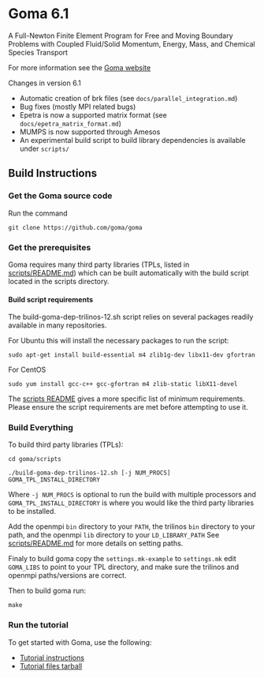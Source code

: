 # Goma 6.1
A Full-Newton Finite Element Program for Free and Moving Boundary Problems with Coupled Fluid/Solid Momentum, Energy, Mass, and Chemical Species Transport

For more information see the [Goma website](http://goma.github.io)

Changes in version 6.1

* Automatic creation of brk files (see `docs/parallel_integration.md`)
* Bug fixes (mostly MPI related bugs)
* Epetra is now a supported matrix format (see `docs/epetra_matrix_format.md`)
* MUMPS is now supported through Amesos
* An experimental build script to build library dependencies is available under `scripts/`

## Build Instructions

### Get the Goma source code

Run the command

`git clone https://github.com/goma/goma`

### Get the prerequisites

Goma requires many third party libraries (TPLs, listed in [scripts/README.md](scripts/README.md)) which can be built automatically with the build script located in the scripts directory.

#### Build script requirements

The build-goma-dep-trilinos-12.sh script relies on several packages readily available in many repositories.

For Ubuntu this will install the necessary packages to run the script:

`sudo apt-get install build-essential m4 zlib1g-dev libx11-dev gfortran`

For CentOS

`sudo yum install gcc-c++ gcc-gfortran m4 zlib-static libX11-devel`

The [scripts README](scripts/README.md) gives a more specific list of minimum requirements. Please ensure the script requirements are met before attempting to use it.

### Build Everything

To build third party libraries (TPLs):

`cd goma/scripts`

`./build-goma-dep-trilinos-12.sh [-j NUM_PROCS] GOMA_TPL_INSTALL_DIRECTORY`

Where `-j NUM_PROCS` is optional to run the build with multiple processors and
`GOMA_TPL_INSTALL_DIRECTORY` is where you would like the third party libraries
to be installed.

Add the openmpi `bin` directory to your `PATH`, the trilinos `bin` directory to
your path, and the openmpi `lib` directory to your `LD_LIBRARY_PATH`
See [scripts/README.md](scripts/README.md) for more details on setting paths.

Finaly to build goma copy the `settings.mk-example` to `settings.mk` edit
`GOMA_LIBS` to point to your TPL directory, and make sure the trilinos and
openmpi paths/versions are correct.

Then to build goma run:

`make`

### Run the tutorial

To get started with Goma, use the following:

* [Tutorial instructions](http://goma.github.io/files/goma-beginners-tutorial.pdf)
* [Tutorial files tarball](http://goma.github.io/files/goma_beginners_tutorial.tar.gz)

